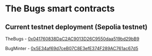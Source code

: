 
# The Bugs smart contracts

  

## Current testnet deployment (Sepolia testnet)

TheBugs - [0x041760838DaC2AC9013D26C9550daa519bd29bB9](https://sepolia.etherscan.io/address/0x041760838DaC2AC9013D26C9550daa519bd29bB9)

BugMinter - [0x5E34af69d7ceB07C8E3efE374F289AC761ac67d5](https://sepolia.etherscan.io/address/0x5E34af69d7ceB07C8E3efE374F289AC761ac67d5)
